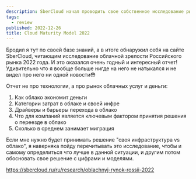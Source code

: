 ```yaml
---
description: SberCloud начал проводить свое собственное исследование рынка облачных услуг.
tags:
  - review
published: 2022-12-26
title: Cloud Maturity Model 2022
---
```


Бродил я тут по своей базе знаний, а в итоге обнаружил себя на сайте SberCloud, читающим исследование облачной зрелости Российского рынка 2022 года.  И это оказался очень годный и интересный отчет! Удивительно что я вообще больше нигде на него не натыкался и не видел про него ни одной новости😳

Отчет не про технологии, а про рынок облачных услуг и деньги:
1. Как облако экономит деньги
2. Категории затрат в облаке и своей инфре
3. Драйверы и барьеры перехода в облако
4. Что для компаний является ключевым фактором принятия решения о переезде в облако
5. Сколько в среднем занимает миграция

Если мне нужно будет принимать решение "своя инфраструктура vs облако", я наверняка пойду перечитывать это исследование, чтобы и самому определиться что лучше в данной ситуации, и другим потом обосновать свое решение с цифрами и моделями.

https://sbercloud.ru/ru/research/oblachnyj-rynok-rossii-2022